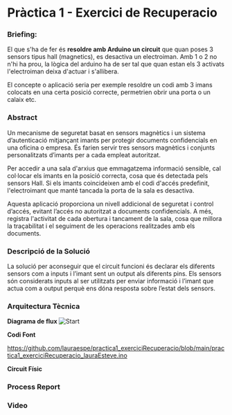 # Pràctica 1 - Exercici de Recuperacio

### Briefing:
El que s'ha de fer és **resoldre amb Arduino un circuit** que quan poses 3 sensors tipus hall (magnetics), es desactiva un electroiman. Amb 1 o 2 no n'hi ha prou, la lògica del arduino ha de ser tal que quan estan els 3 activats l'electroiman deixa d'actuar i s'allibera.

El concepte o aplicació seria per exemple resoldre un codi amb 3 imans colocats en una certa posició correcte, permetrien obrir una porta o un calaix etc.

### Abstract
Un mecanisme de seguretat basat en sensors magnètics i un sistema d’autenticació mitjançant imants per protegir documents confidencials en una oficina o empresa. És farien servir tres sensors magnètics i conjunts personalitzats d’imants per a cada empleat autoritzat.

Per accedir a una sala d'arxius que emmagatzema informació sensible, cal col·locar els imants en la posició correcta, cosa que és detectada pels sensors Hall. Si els imants coincideixen amb el codi d'accés predefinit, l'electroimant que manté tancada la porta de la sala es desactiva.

Aquesta aplicació proporciona un nivell addicional de seguretat i control d’accés, evitant l’accés no autoritzat a documents confidencials. A més, registra l'activitat de cada obertura i tancament de la sala, cosa que millora la traçabilitat i el seguiment de les operacions realitzades amb els documents.

### Descripció de la Solució
La solució per aconseguir que el circuit funcioni és declarar els diferents sensors com a inputs i l’imant sent un output als diferents pins.
Els sensors són considerats inputs al ser utilitzats per enviar informació i l’imant que actua com a output perquè ens dóna resposta sobre l’estat dels sensors.

### Arquitectura Tècnica
**Diagrama de flux**
![Start](https://github.com/lauraespe/practica1_exerciciRecuperacio/assets/81622003/10eac383-801a-4125-a431-a3a9f7ee2e7d)

**Codi Font**

https://github.com/lauraespe/practica1_exerciciRecuperacio/blob/main/practica1_exerciciRecuperacio_lauraEsteve.ino 


**Circuit Físic**

### Process Report

### Video
